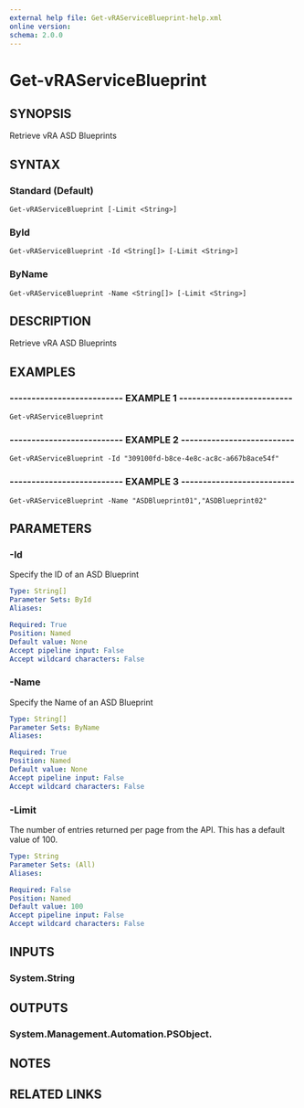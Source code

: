 ```yaml
---
external help file: Get-vRAServiceBlueprint-help.xml
online version: 
schema: 2.0.0
---
```


# Get-vRAServiceBlueprint

## SYNOPSIS
Retrieve vRA ASD Blueprints

## SYNTAX

### Standard (Default)
```
Get-vRAServiceBlueprint [-Limit <String>]
```

### ById
```
Get-vRAServiceBlueprint -Id <String[]> [-Limit <String>]
```

### ByName
```
Get-vRAServiceBlueprint -Name <String[]> [-Limit <String>]
```

## DESCRIPTION
Retrieve vRA ASD Blueprints

## EXAMPLES

### -------------------------- EXAMPLE 1 --------------------------
```
Get-vRAServiceBlueprint
```

### -------------------------- EXAMPLE 2 --------------------------
```
Get-vRAServiceBlueprint -Id "309100fd-b8ce-4e8c-ac8c-a667b8ace54f"
```

### -------------------------- EXAMPLE 3 --------------------------
```
Get-vRAServiceBlueprint -Name "ASDBlueprint01","ASDBlueprint02"
```

## PARAMETERS

### -Id
Specify the ID of an ASD Blueprint

```yaml
Type: String[]
Parameter Sets: ById
Aliases: 

Required: True
Position: Named
Default value: None
Accept pipeline input: False
Accept wildcard characters: False
```

### -Name
Specify the Name of an ASD Blueprint

```yaml
Type: String[]
Parameter Sets: ByName
Aliases: 

Required: True
Position: Named
Default value: None
Accept pipeline input: False
Accept wildcard characters: False
```

### -Limit
The number of entries returned per page from the API.
This has a default value of 100.

```yaml
Type: String
Parameter Sets: (All)
Aliases: 

Required: False
Position: Named
Default value: 100
Accept pipeline input: False
Accept wildcard characters: False
```

## INPUTS

### System.String

## OUTPUTS

### System.Management.Automation.PSObject.

## NOTES

## RELATED LINKS

